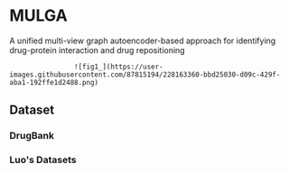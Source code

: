 # MULGA
A unified multi-view graph autoencoder-based approach for identifying drug-protein interaction and drug repositioning

                    ![fig1_](https://user-images.githubusercontent.com/87815194/228163360-bbd25030-d09c-429f-aba1-192ffe1d2488.png)

## Dataset

### DrugBank

### Luo's Datasets 


